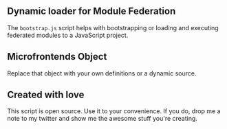 ## Dynamic loader for Module Federation

The `bootstrap.js` script helps with bootstrapping or loading and executing federated modules to a JavaScript project.

## Microfrontends Object

Replace that object with your own definitions or a dynamic source.

## Created with love

This script is open source. Use it to your convenience. If you do, drop me a note to my twitter and show me the awesome stuff you're creating.